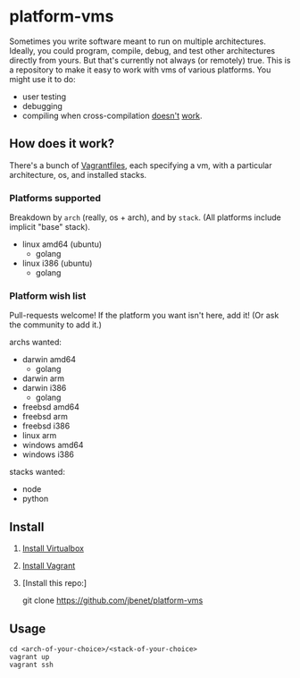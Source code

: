 # platform-vms

Sometimes you write software meant to run on multiple architectures. Ideally, you could program, compile, debug, and test other architectures directly from yours. But that's currently not always (or remotely) true. This is a repository to make it easy to work with vms of various platforms. You might use it to do:

- user testing
- debugging
- compiling when cross-compilation [doesn't](https://code.google.com/p/go/issues/detail?id=6376) [work](https://www.google.com/search?q=cross-compilation+doesn%27t+work&oq=cross-compilation+doesn%27t+work&aqs=chrome..69i57.4420j0j7&sourceid=chrome&espv=210&es_sm=91&ie=UTF-8#q=cross+compile+doesn't+work).

## How does it work?

There's a bunch of [Vagrantfiles](http://docs.vagrantup.com/v2/vagrantfile/index.html), each specifying a vm, with a particular architecture, os, and installed stacks.

### Platforms supported

Breakdown by `arch` (really, os + arch), and by `stack`.
(All platforms include implicit "base" stack).

- linux amd64 (ubuntu)
  - golang
- linux i386 (ubuntu)
  - golang

### Platform wish list

Pull-requests welcome! If the platform you want isn't here, add it! (Or ask the community to add it.)

archs wanted:

- darwin amd64
  - golang
- darwin arm
- darwin i386
  - golang
- freebsd amd64
- freebsd arm
- freebsd i386
- linux arm
- windows amd64
- windows i386

stacks wanted:

- node
- python


## Install

1. [Install Virtualbox](https://www.virtualbox.org/wiki/Downloads)
1. [Install Vagrant](http://www.vagrantup.com/)
1. [Install this repo:]

    git clone https://github.com/jbenet/platform-vms

## Usage

    cd <arch-of-your-choice>/<stack-of-your-choice>
    vagrant up
    vagrant ssh
